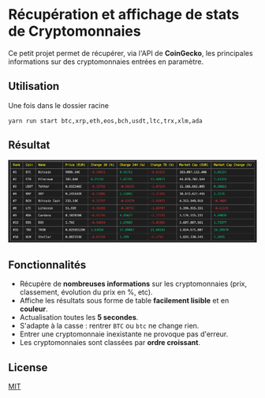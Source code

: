 # Récupération et affichage de stats de Cryptomonnaies

Ce petit projet permet de récupérer, via l'API de **CoinGecko**, les principales informations sur des cryptomonnaies entrées en paramètre.

## Utilisation
Une fois dans le dossier racine

```node
yarn run start btc,xrp,eth,eos,bch,usdt,ltc,trx,xlm,ada 
```

## Résultat
![Résultat](images/result.png)

## Fonctionnalités
* Récupère de **nombreuses informations** sur les cryptomonnaies (prix, classement, évolution du prix en %, etc).
* Affiche les résultats sous forme de table **facilement lisible** et en **couleur**.
* Actualisation toutes les **5 secondes**.
* S'adapte à la casse : rentrer `BTC` ou `btc` ne change rien.
* Entrer une cryptomonnaie inexistante ne provoque pas d'erreur.
* Les cryptomonnaies sont classées par **ordre croissant**.


## License
[MIT](https://choosealicense.com/licenses/mit/)

